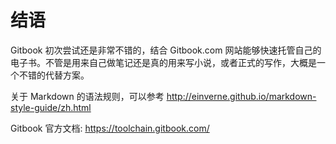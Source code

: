 # 结语

Gitbook 初次尝试还是非常不错的，结合 Gitbook.com 网站能够快速托管自己的电子书。不管是用来自己做笔记还是真的用来写小说，或者正式的写作，大概是一个不错的代替方案。

关于 Markdown 的语法规则，可以参考 http://einverne.github.io/markdown-style-guide/zh.html

Gitbook 官方文档: https://toolchain.gitbook.com/